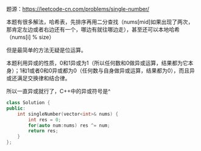 题源：https://leetcode-cn.com/problems/single-number/

本题有很多解法，哈希表，先排序再用二分查找（nums[mid]如果出现了两次，那肯定左边或者右边还有一个，哪边有就往哪边走），甚至还可以本地哈希（nums[i] % size）

但是最简单的方法无疑是位运算。

本题利用异或的性质，0和1异或为1（所以任何数和0做异或运算，结果都为它本身）；1和1或者0和0异或都为0（任何数与自身做异或运算，结果都为0），而且异或还满足交换律和结合律。

所以一直异或就行了，C++中的异或符号是^

```c++
class Solution {
public:
    int singleNumber(vector<int>& nums) {
        int res = 0;
        for(auto num:nums) res ^= num;
        return res;
    }
};
```

